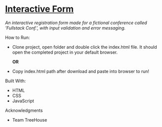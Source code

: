 # [Interactive Form](https://jackson-hagin-portfolio.herokuapp.com/projects/2)

*An interactive registration form made for a fictional conference called 'Fullstack Conf.', with input validation and error messaging.*

How to Run: 
 - Clone project, open folder and double click the index.html file. It should open the completed project in your default browser. 
    
    **OR** 
 - Copy index.html path after download and paste into browser to run!

Built With: 
 - HTML
 - CSS
 - JavaScript

Acknowledgments 
 - Team TreeHouse

